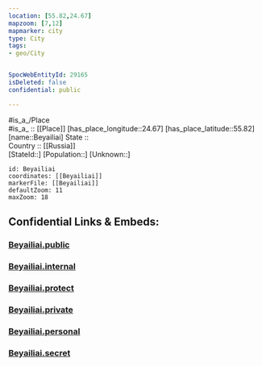 ```yaml
---
location: [55.82,24.67] 
mapzoom: [7,12] 
mapmarker: city 
type: City
tags:
- geo/City


SpocWebEntityId: 29165
isDeleted: false
confidential: public

---
```

#is_a_/Place  
#is_a_ :: [[Place]] 
[has_place_longitude::24.67] 
[has_place_latitude::55.82] 
[name::Beyailiai] 
State ::  
Country :: [[Russia]]  
[StateId::] 
[Population::] 
[Unknown::] 


```leaflet
id: Beyailiai
coordinates: [[Beyailiai]] 
markerFile: [[Beyailiai]] 
defaultZoom: 11 
maxZoom: 18
```


## Confidential Links & Embeds: 

### [Beyailiai.public](/_public/\Earth\Continent\Europe\Europe~North\Lithuania\Counties~Lithuania\Panevezio\CityBeyailiai.public.md) 

### [Beyailiai.internal](/_internal/\Earth\Continent\Europe\Europe~North\Lithuania\Counties~Lithuania\Panevezio\CityBeyailiai.internal.md) 

### [Beyailiai.protect](/_protect/\Earth\Continent\Europe\Europe~North\Lithuania\Counties~Lithuania\Panevezio\CityBeyailiai.protect.md) 

### [Beyailiai.private](/_private/\Earth\Continent\Europe\Europe~North\Lithuania\Counties~Lithuania\Panevezio\CityBeyailiai.private.md) 

### [Beyailiai.personal](/_personal/\Earth\Continent\Europe\Europe~North\Lithuania\Counties~Lithuania\Panevezio\CityBeyailiai.personal.md) 

### [Beyailiai.secret](/_secret/\Earth\Continent\Europe\Europe~North\Lithuania\Counties~Lithuania\Panevezio\CityBeyailiai.secret.md)

